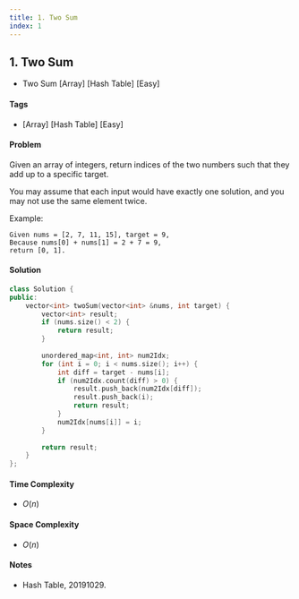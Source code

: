 ```yaml
---
title: 1. Two Sum
index: 1
---
```


## 1. Two Sum
- Two Sum [Array] [Hash Table] [Easy]

#### Tags
- [Array] [Hash Table] [Easy]

#### Problem
Given an array of integers, return indices of the two numbers such that they add up to a specific target.

You may assume that each input would have exactly one solution, and you may not use the same element twice.

Example:

    Given nums = [2, 7, 11, 15], target = 9,
    Because nums[0] + nums[1] = 2 + 7 = 9,
    return [0, 1].

#### Solution
``` C++
class Solution {
public:
    vector<int> twoSum(vector<int> &nums, int target) {
        vector<int> result;
        if (nums.size() < 2) {
            return result;
        }
        
        unordered_map<int, int> num2Idx;
        for (int i = 0; i < nums.size(); i++) {
            int diff = target - nums[i];
            if (num2Idx.count(diff) > 0) {
                result.push_back(num2Idx[diff]);
                result.push_back(i);
                return result;
            }
            num2Idx[nums[i]] = i;
        }
        
        return result;
    }
};
```

#### Time Complexity
- $O(n)$

#### Space Complexity
- $O(n)$

#### Notes
- Hash Table, 20191029.
